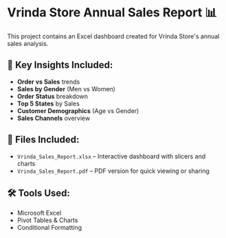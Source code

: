 # Vrinda Store Annual Sales Report 📊

This project contains an Excel dashboard created for Vrinda Store's annual sales analysis.

## 📌 Key Insights Included:
- **Order vs Sales** trends
- **Sales by Gender** (Men vs Women)
- **Order Status** breakdown
- **Top 5 States** by Sales
- **Customer Demographics** (Age vs Gender)
- **Sales Channels** overview

## 📁 Files Included:
- `Vrinda_Sales_Report.xlsx` – Interactive dashboard with slicers and charts
- `Vrinda_Sales_Report.pdf` – PDF version for quick viewing or sharing

## 🛠 Tools Used:
- Microsoft Excel
- Pivot Tables & Charts
- Conditional Formatting
